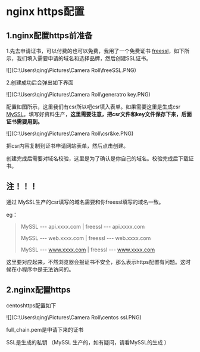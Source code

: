 # nginx https配置

## 1.nginx配置https前准备



1.先去申请证书，可以付费的也可以免费，我用了一个免费证书 [freessl](https://freessl.org/)，如下所示，我们填入需要申请的域名和选择品牌，然后创建SSL证书。

![](C:\Users\qing\Pictures\Camera Roll\freeSSL.PNG)



2.创建成功后会弹出如下界面

![](C:\Users\qing\Pictures\Camera Roll\generatro key.PNG)

配置如图所示，这里我们有csr所以吧csr填入表单。如果需要这里是生成csr [MySSL](https://myssl.com/csr_create.html)。填写好资料生产，**这里需要注意，把csr文件和key文件保存下来，后面证书需要用到。**

![](C:\Users\qing\Pictures\Camera Roll\csr&ke.PNG)

把csr内容复制到证书申请网站表单，然后点击创建。

创建完成后需要对域名校验，这里是为了确认是你自己的域名。校验完成后下载证书。

## 注！！！

通过 MySSL生产的csr填写的域名需要和你freessl填写的域名一致。

eg：

> MySSL --- api.xxxx.com  |  freessl --- api.xxxx.com
>
> MySSL --- web.xxxx.com  |  freessl --- web.xxxx.com
>
> MySSL --- www.xxxx.com  |  freessl --- www.xxxx.com

这里要对应起来，不然浏览器会报证书不安全，那么表示https配置有问题。这时候在小程序中是无法访问的。

## 2.nginx配置https

centoshttps配置如下

![](C:\Users\qing\Pictures\Camera Roll\centos ssl.PNG)

full_chain.pem是申请下来的证书

SSL是生成的私钥 （MySSL 生产的，如有疑问，请看MySSL的生成 ）

